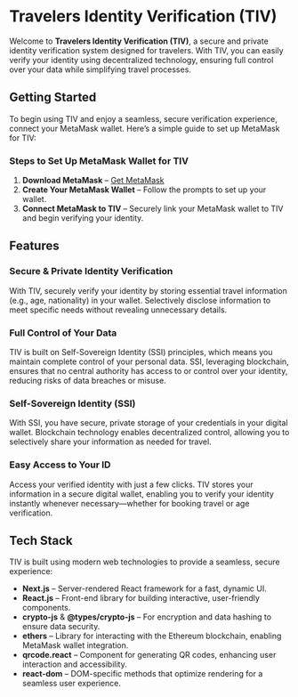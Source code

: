 # Travelers Identity Verification (TIV)

Welcome to **Travelers Identity Verification (TIV)**, a secure and private identity verification system designed for travelers. With TIV, you can easily verify your identity using decentralized technology, ensuring full control over your data while simplifying travel processes.

## Getting Started

To begin using TIV and enjoy a seamless, secure verification experience, connect your MetaMask wallet. Here’s a simple guide to set up MetaMask for TIV:

### Steps to Set Up MetaMask Wallet for TIV

1. **Download MetaMask** – [Get MetaMask](https://metamask.io/download.html)
2. **Create Your MetaMask Wallet** – Follow the prompts to set up your wallet.
3. **Connect MetaMask to TIV** – Securely link your MetaMask wallet to TIV and begin verifying your identity.

## Features

### Secure & Private Identity Verification

With TIV, securely verify your identity by storing essential travel information (e.g., age, nationality) in your wallet. Selectively disclose information to meet specific needs without revealing unnecessary details.

### Full Control of Your Data

TIV is built on Self-Sovereign Identity (SSI) principles, which means you maintain complete control of your personal data. SSI, leveraging blockchain, ensures that no central authority has access to or control over your identity, reducing risks of data breaches or misuse.

### Self-Sovereign Identity (SSI)

With SSI, you have secure, private storage of your credentials in your digital wallet. Blockchain technology enables decentralized control, allowing you to selectively share your information as needed for travel.

### Easy Access to Your ID

Access your verified identity with just a few clicks. TIV stores your information in a secure digital wallet, enabling you to verify your identity instantly whenever necessary—whether for booking travel or age verification.

## Tech Stack

TIV is built using modern web technologies to provide a seamless, secure experience:

- **Next.js** – Server-rendered React framework for a fast, dynamic UI.
- **React.js** – Front-end library for building interactive, user-friendly components.
- **crypto-js** & **@types/crypto-js** – For encryption and data hashing to ensure data security.
- **ethers** – Library for interacting with the Ethereum blockchain, enabling MetaMask wallet integration.
- **qrcode.react** – Component for generating QR codes, enhancing user interaction and accessibility.
- **react-dom** – DOM-specific methods that optimize rendering for a seamless user experience.

